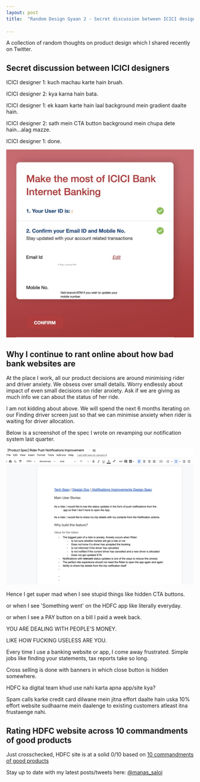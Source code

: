 ```yaml
---
layout: post
title:  "Random Design Gyaan 2 - Secret discussion between ICICI designers"

---
```


A collection of random thoughts on product design which I shared recently on Twitter.

## Secret discussion between ICICI designers

ICICI designer 1: kuch machau karte hain bruah.

ICICI designer 2: kya karna hain bata.

ICICI designer 1: ek kaam karte hain laal background mein gradient daalte hain.

ICICI designer 2: sath mein CTA button background mein chupa dete hain...alag mazze.

ICICI designer 1: done.

![Hidden CTA](/assets/img/icici_cta_hidden.png)

## Why I continue to rant online about how bad bank websites are

At the place I work, all our product decisions are around minimising rider and driver anxiety. We obsess over small details. Worry endlessly about impact of even small decisions on rider anxiety. Ask if we are giving as much info we can about the status of her ride.

I am not kidding about above. We will spend the next 6 months iterating on our Finding driver screen just so that we can minimise anxiety when rider is waiting for driver allocation.

Below is a screenshot of the spec I wrote on revamping our notification system last quarter.

![Rider Anxiety](/assets/img/rider_anxiety.png)

Hence I get super mad when I see stupid things like hidden CTA buttons.

or when I  see 'Something went' on the HDFC app like literally everyday.

or when I see a PAY button on a bill I paid a week back.

YOU ARE DEALING WITH PEOPLE'S MONEY.

LIKE HOW FUCKING USELESS ARE YOU.

Every time I use a banking website or app, I come away frustrated. Simple jobs like finding your statements, tax reports take so long.

Cross selling is done with banners in which close button is hidden somewhere.

HDFC ka digital team khud use nahi karta apna app/site kya?

Spam calls karke credit card dilwane mein jitna effort daalte hain uska 10% effort website sudhaarne mein daalenge to existing customers atleast itna frustaenge nahi.

## Rating HDFC website across 10 commandments of good products

Just crosschecked, HDFC site is at a solid 0/10 based on [10 commandments of good products](https://medium.com/swlh/the-10-commandments-of-good-products-d1d0a97b30ee)

Stay up to date with my latest posts/tweets here: [@manas_saloi](http://twitter.com/manas_saloi)
